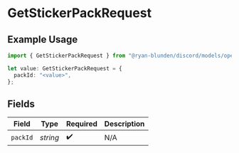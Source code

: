 # GetStickerPackRequest

## Example Usage

```typescript
import { GetStickerPackRequest } from "@ryan-blunden/discord/models/operations";

let value: GetStickerPackRequest = {
  packId: "<value>",
};
```

## Fields

| Field              | Type               | Required           | Description        |
| ------------------ | ------------------ | ------------------ | ------------------ |
| `packId`           | *string*           | :heavy_check_mark: | N/A                |